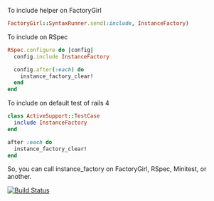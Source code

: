 To include helper on FactoryGirl

```ruby
FactoryGirl::SyntaxRunner.send(:include, InstanceFactory)
```

To include on RSpec

```ruby
RSpec.configure do |config|
  config.include InstanceFactory

  config.after(:each) do
    instance_factory_clear!
  end
end
```

To include on default test of rails 4

```ruby
class ActiveSupport::TestCase
  include InstanceFactory
end

after :each do
  instance_factory_clear!
end
```

So, you can call instance_factory on FactoryGirl, RSpec, Minitest, or another.


[![Build Status](https://travis-ci.org/vgsantoniazzi/instance-factory.svg?branch=master)](https://travis-ci.org/vgsantoniazzi/instance-factory)
